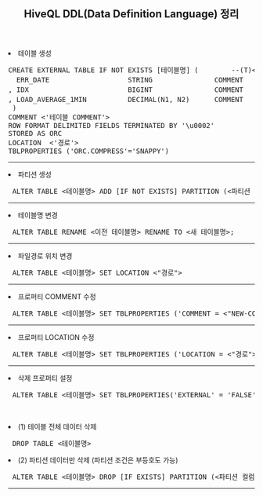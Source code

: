<header>
  <h2> HiveQL DDL(Data Definition Language) 정리 </h2>
</header>

<body>
  
  <dl>
    <li> 테이블 생성 </li>
<pre>
CREATE EXTERNAL TABLE IF NOT EXISTS [테이블명] (        --(T)<테이블명>
  ERR_DATE                   STRING               COMMENT   <'컬럼 COMMENT'> 
, IDX                        BIGINT               COMMENT   <'컬럼 COMMENT'>
, LOAD_AVERAGE_1MIN          DECIMAL(N1, N2)      COMMENT   <'컬럼 COMMENT'> 
 )
COMMENT <'테이블 COMMENT'>
ROW FORMAT DELIMITED FIELDS TERMINATED BY '\u0002'
STORED AS ORC
LOCATION  <'경로'> 
TBLPROPERTIES ('ORC.COMPRESS'='SNAPPY')
</pre>
  </dl><hr>
  
  <dl>
    <li> 파티션 생성 </li>
    <pre> ALTER TABLE <테이블명> ADD [IF NOT EXISTS] PARTITION (<파티션 컬럼> = <조건>) </pre>
  </dl><hr>
  
  <dl>
    <li> 테이블명 변경 </li>
<pre> ALTER TABLE RENAME <이전 테이블명> RENAME TO <새 테이블명>; </pre>
  </dl><hr> 
  
   <dl>
    <li> 파일경로 위치 변경 </li>
<pre> ALTER TABLE <테이블명> SET LOCATION <"경로"> </pre>
  </dl><hr>
  
   <dl>
    <li> 프로퍼티 COMMENT 수정 </li>
    <pre> ALTER TABLE <테이블명> SET TBLPROPERTIES ('COMMENT = <"NEW-COMMENT">') </pre>
  </dl><hr>
    
   <dl>
    <li> 프로퍼티 LOCATION 수정 </li>
    <pre> ALTER TABLE <테이블명> SET TBLPROPERTIES ('LOCATION = <"경로">') </pre>
  </dl><hr>

  
  <dl>
    <li> 삭제 프로퍼티 설정 </li>
    <pre> ALTER TABLE <테이블명> SET TBLPROPERTIES('EXTERNAL' = 'FALSE') </pre>
  </dl><br>
  <dl>
    <li> (1) 테이블 전체 데이터 삭제 </li>
    <pre> DROP TABLE <테이블명> </pre>
  </dl>
  <dl>
    <li> (2) 파티션 데이터만 삭제 (파티션 조건은 부등호도 가능) </li>
    <pre> ALTER TABLE <테이블명> DROP [IF EXISTS] PARTITION (<파티션 컬럼> = <조건>) </pre>
  </dl><hr>  
</body>
